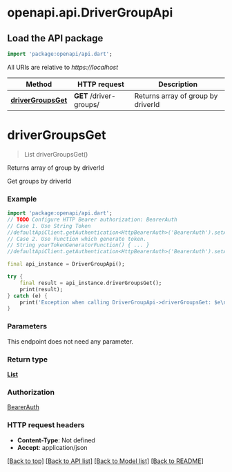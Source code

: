 # openapi.api.DriverGroupApi

## Load the API package
```dart
import 'package:openapi/api.dart';
```

All URIs are relative to *https://localhost*

Method | HTTP request | Description
------------- | ------------- | -------------
[**driverGroupsGet**](DriverGroupApi.md#driverGroupsGet) | **GET** /driver-groups/ | Returns array of group by driverId


# **driverGroupsGet**
> List<DriverGroupWithGroupAndUserResponse> driverGroupsGet()

Returns array of group by driverId

Get groups by driverId

### Example 
```dart
import 'package:openapi/api.dart';
// TODO Configure HTTP Bearer authorization: BearerAuth
// Case 1. Use String Token
//defaultApiClient.getAuthentication<HttpBearerAuth>('BearerAuth').setAccessToken('YOUR_ACCESS_TOKEN');
// Case 2. Use Function which generate token.
// String yourTokenGeneratorFunction() { ... }
//defaultApiClient.getAuthentication<HttpBearerAuth>('BearerAuth').setAccessToken(yourTokenGeneratorFunction);

final api_instance = DriverGroupApi();

try { 
    final result = api_instance.driverGroupsGet();
    print(result);
} catch (e) {
    print('Exception when calling DriverGroupApi->driverGroupsGet: $e\n');
}
```

### Parameters
This endpoint does not need any parameter.

### Return type

[**List<DriverGroupWithGroupAndUserResponse>**](DriverGroupWithGroupAndUserResponse.md)

### Authorization

[BearerAuth](../README.md#BearerAuth)

### HTTP request headers

 - **Content-Type**: Not defined
 - **Accept**: application/json

[[Back to top]](#) [[Back to API list]](../README.md#documentation-for-api-endpoints) [[Back to Model list]](../README.md#documentation-for-models) [[Back to README]](../README.md)

